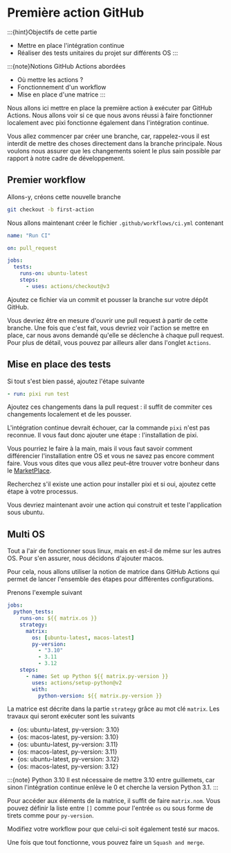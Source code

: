 # Première action GitHub

:::{hint}Objectifs de cette partie
- Mettre en place l'intégration continue
- Réaliser des tests unitaires du projet sur différents OS
:::

:::{note}Notions GitHub Actions abordées
- Où mettre les actions ?
- Fonctionnement d'un workflow
- Mise en place d'une matrice
:::

Nous allons ici mettre en place la première action à exécuter par GitHub Actions. Nous allons voir si ce que nous avons réussi à faire fonctionner localement avec pixi fonctionne également dans l'intégration continue.

Vous allez commencer par créer une branche, car, rappelez-vous il est interdit de mettre des choses directement dans la branche principale. Nous voulons nous assurer que les changements soient le plus sain possible par rapport à notre cadre de développement.


## Premier workflow

Allons-y, créons cette nouvelle branche

```bash
git checkout -b first-action
```

Nous allons maintenant créer le fichier `.github/workflows/ci.yml` contenant

```yaml
name: "Run CI"

on: pull_request

jobs:
  tests:
    runs-on: ubuntu-latest
    steps:
      - uses: actions/checkout@v3

```

Ajoutez ce fichier via un commit et pousser la branche sur votre dépôt GitHub.

Vous devriez être en mesure d'ouvrir une pull request à partir de cette branche. Une fois que c'est fait, vous devriez voir l'action se mettre en place, car nous avons demandé qu'elle se déclenche à chaque pull request. Pour plus de détail, vous pouvez par ailleurs aller dans l'onglet `Actions`.

## Mise en place des tests

Si tout s'est bien passé, ajoutez l'étape suivante

```yaml
- run: pixi run test
```

Ajoutez ces changements dans la pull request : il suffit de commiter ces changements localement et de les pousser.

L'intégration continue devrait échouer, car la commande `pixi` n'est pas reconnue. Il vous faut donc ajouter une étape : l'installation de pixi.

Vous pourriez le faire à la main, mais il vous faut savoir comment différencier l'installation entre OS et vous ne savez pas encore comment faire. Vous vous dites que vous allez peut-être trouver votre bonheur dans le [MarketPlace](https://github.com/marketplace?type=actions).

Recherchez s'il existe une action pour installer pixi et si oui, ajoutez cette étape à votre processus.

Vous devriez maintenant avoir une action qui construit et teste l'application sous ubuntu.

## Multi OS

Tout a l'air de fonctionner sous linux, mais en est-il de même sur les autres OS. Pour s'en assurer, nous décidons d'ajouter macos.

Pour cela, nous allons utiliser la notion de matrice dans GitHub Actions qui permet de lancer l'ensemble des étapes pour différentes configurations.

Prenons l'exemple suivant

```yaml
jobs:
  python_tests:
    runs-on: ${{ matrix.os }}
    strategy:
      matrix:
        os: [ubuntu-latest, macos-latest]
        py-version:
          - "3.10"
          - 3.11
          - 3.12
    steps:
      - name: Set up Python ${{ matrix.py-version }}
        uses: actions/setup-python@v2
        with:
          python-version: ${{ matrix.py-version }}
```

La matrice est décrite dans la partie `strategy` grâce au mot clé `matrix`. Les travaux qui seront exécuter sont les suivants

- {os: ubuntu-latest, py-version: 3.10}
- {os: macos-latest, py-version: 3.10}
- {os: ubuntu-latest, py-version: 3.11}
- {os: macos-latest, py-version: 3.11}
- {os: ubuntu-latest, py-version: 3.12}
- {os: macos-latest, py-version: 3.12}

:::{note} Python 3.10
Il est nécessaire de mettre 3.10 entre guillemets, car sinon l'intégration continue enlève le 0 et cherche la version Python 3.1.
:::

Pour accéder aux éléments de la matrice, il suffit de faire `matrix.nom`. Vous pouvez définir la liste entre `[]` comme pour l'entrée `os` ou sous forme de tirets comme pour `py-version`.

Modifiez votre workflow pour que celui-ci soit également testé sur macos.

Une fois que tout fonctionne, vous pouvez faire un `Squash and merge`.